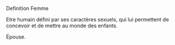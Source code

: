 Definition  Femme

Etre humain défini par ses caractères sexuels, qui lui permettent de concevoir et de mettre au monde des enfants.

Épouse.
